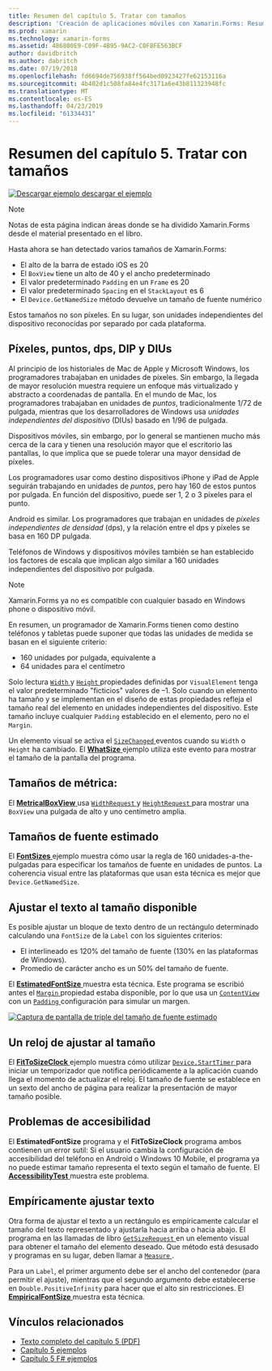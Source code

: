 ```yaml
---
title: Resumen del capítulo 5. Tratar con tamaños
description: 'Creación de aplicaciones móviles con Xamarin.Forms: Resumen del capítulo 5. Tratar con tamaños'
ms.prod: xamarin
ms.technology: xamarin-forms
ms.assetid: 486800E9-C09F-4B95-9AC2-C0F8FE563BCF
author: davidbritch
ms.author: dabritch
ms.date: 07/19/2018
ms.openlocfilehash: fd6694de756938ff564bed0923427fe62153116a
ms.sourcegitcommit: 4b402d1c508fa84e4fc3171a6e43b811323948fc
ms.translationtype: MT
ms.contentlocale: es-ES
ms.lasthandoff: 04/23/2019
ms.locfileid: "61334431"
---
```

# <a name="summary-of-chapter-5-dealing-with-sizes"></a>Resumen del capítulo 5. Tratar con tamaños

[![Descargar ejemplo](~/media/shared/download.png) descargar el ejemplo](https://github.com/xamarin/xamarin-forms-book-samples/tree/master/Chapter05)

> [!NOTE]
> Notas de esta página indican áreas donde se ha dividido Xamarin.Forms desde el material presentado en el libro.

Hasta ahora se han detectado varios tamaños de Xamarin.Forms:

- El alto de la barra de estado iOS es 20
- El `BoxView` tiene un alto de 40 y el ancho predeterminado
- El valor predeterminado `Padding` en un `Frame` es 20
- El valor predeterminado `Spacing` en el `StackLayout` es 6
- El `Device.GetNamedSize` método devuelve un tamaño de fuente numérico

Estos tamaños no son píxeles. En su lugar, son unidades independientes del dispositivo reconocidas por separado por cada plataforma.

## <a name="pixels-points-dps-dips-and-dius"></a>Píxeles, puntos, dps, DIP y DIUs

Al principio de los historiales de Mac de Apple y Microsoft Windows, los programadores trabajaban en unidades de píxeles. Sin embargo, la llegada de mayor resolución muestra requiere un enfoque más virtualizado y abstracto a coordenadas de pantalla. En el mundo de Mac, los programadores trabajaban en unidades de *puntos*, tradicionalmente 1/72 de pulgada, mientras que los desarrolladores de Windows usa *unidades independientes del dispositivo* (DIUs) basado en 1/96 de pulgada.

Dispositivos móviles, sin embargo, por lo general se mantienen mucho más cerca de la cara y tienen una resolución mayor que el escritorio las pantallas, lo que implica que se puede tolerar una mayor densidad de píxeles.

Los programadores usar como destino dispositivos iPhone y iPad de Apple seguirán trabajando en unidades de *puntos*, pero hay 160 de estos puntos por pulgada. En función del dispositivo, puede ser 1, 2 o 3 píxeles para el punto.

Android es similar. Los programadores que trabajan en unidades de *píxeles independientes de densidad* (dps), y la relación entre el dps y píxeles se basa en 160 DP pulgada.

Teléfonos de Windows y dispositivos móviles también se han establecido los factores de escala que implican algo similar a 160 unidades independientes del dispositivo por pulgada.

> [!NOTE]
> Xamarin.Forms ya no es compatible con cualquier basado en Windows phone o dispositivo móvil.

En resumen, un programador de Xamarin.Forms tienen como destino teléfonos y tabletas puede suponer que todas las unidades de medida se basan en el siguiente criterio:

- 160 unidades por pulgada, equivalente a
- 64 unidades para el centímetro

Solo lectura [ `Width` ](xref:Xamarin.Forms.VisualElement.Width) y [ `Height` ](xref:Xamarin.Forms.VisualElement.Height) propiedades definidas por `VisualElement` tenga el valor predeterminado "ficticios" valores de &ndash;1. Solo cuando un elemento ha tamaño y se implementan en el diseño de estas propiedades refleja el tamaño real del elemento en unidades independientes del dispositivo. Este tamaño incluye cualquier `Padding` establecido en el elemento, pero no el `Margin`.

Un elemento visual se activa el [ `SizeChanged` ](xref:Xamarin.Forms.VisualElement.SizeChanged) eventos cuando su `Width` o `Height` ha cambiado. El [ **WhatSize** ](https://github.com/xamarin/xamarin-forms-book-samples/tree/master/Chapter05/WhatSize) ejemplo utiliza este evento para mostrar el tamaño de la pantalla del programa.

## <a name="metrical-sizes"></a>Tamaños de métrica:

El [ **MetricalBoxView** ](https://github.com/xamarin/xamarin-forms-book-samples/tree/master/Chapter05/MetricalBoxView) usa [ `WidthRequest` ](xref:Xamarin.Forms.VisualElement.WidthRequest) y [ `HeightRequest` ](xref:Xamarin.Forms.VisualElement.HeightRequest) para mostrar una `BoxView` una pulgada de alto y uno centímetro amplia.

## <a name="estimated-font-sizes"></a>Tamaños de fuente estimado

El [ **FontSizes** ](https://github.com/xamarin/xamarin-forms-book-samples/tree/master/Chapter05/FontSizes) ejemplo muestra cómo usar la regla de 160 unidades-a-the-pulgadas para especificar los tamaños de fuente en unidades de puntos. La coherencia visual entre las plataformas que usan esta técnica es mejor que `Device.GetNamedSize`.

## <a name="fitting-text-to-available-size"></a>Ajustar el texto al tamaño disponible

Es posible ajustar un bloque de texto dentro de un rectángulo determinado calculando una `FontSize` de la `Label` con los siguientes criterios:

- El interlineado es 120% del tamaño de fuente (130% en las plataformas de Windows).
- Promedio de carácter ancho es un 50% del tamaño de fuente.

El [ **EstimatedFontSize** ](https://github.com/xamarin/xamarin-forms-book-samples/tree/master/Chapter05/EstimatedFontSize) muestra esta técnica. Este programa se escribió antes el [ `Margin` ](xref:Xamarin.Forms.View.Margin) propiedad estaba disponible, por lo que usa un [ `ContentView` ](xref:Xamarin.Forms.ContentView) con un [ `Padding` ](xref:Xamarin.Forms.Layout.Padding) configuración para simular un margen.

[![Captura de pantalla de triple del tamaño de fuente estimado](images/ch05fg07-small.png "texto se ajusta al tamaño disponible")](images/ch05fg07-large.png#lightbox "texto se ajusta al tamaño disponible")

## <a name="a-fit-to-size-clock"></a>Un reloj de ajustar al tamaño

El [ **FitToSizeClock** ](https://github.com/xamarin/xamarin-forms-book-samples/tree/master/Chapter05/FitToSizeClock) ejemplo muestra cómo utilizar [ `Device.StartTimer` ](xref:Xamarin.Forms.Device.StartTimer(System.TimeSpan,System.Func{System.Boolean})) para iniciar un temporizador que notifica periódicamente a la aplicación cuando llega el momento de actualizar el reloj. El tamaño de fuente se establece en un sexto del ancho de página para realizar la presentación de mayor tamaño posible.

## <a name="accessibility-issues"></a>Problemas de accesibilidad

El **EstimatedFontSize** programa y el **FitToSizeClock** programa ambos contienen un error sutil: Si el usuario cambia la configuración de accesibilidad del teléfono en Android o Windows 10 Mobile, el programa ya no puede estimar tamaño representa el texto según el tamaño de fuente. El [ **AccessibilityTest** ](https://github.com/xamarin/xamarin-forms-book-samples/tree/master/Chapter05/AccessibilityTest) muestra este problema.

## <a name="empirically-fitting-text"></a>Empíricamente ajustar texto

Otra forma de ajustar el texto a un rectángulo es empíricamente calcular el tamaño del texto representado y ajustarla hacia arriba o hacia abajo. El programa en las llamadas de libro [ `GetSizeRequest` ](xref:Xamarin.Forms.VisualElement.GetSizeRequest(System.Double,System.Double)) en un elemento visual para obtener el tamaño del elemento deseado. Que método está desusado y programas en su lugar, deben llamar a [ `Measure` ](xref:Xamarin.Forms.VisualElement.Measure(System.Double,System.Double,Xamarin.Forms.MeasureFlags)).

Para un `Label`, el primer argumento debe ser el ancho del contenedor (para permitir el ajuste), mientras que el segundo argumento debe establecerse en `Double.PositiveInfinity` para hacer que el alto sin restricciones. El [ **EmpiricalFontSize** ](https://github.com/xamarin/xamarin-forms-book-samples/tree/master/Chapter05/EmpiricalFontSize) muestra esta técnica.



## <a name="related-links"></a>Vínculos relacionados

- [Texto completo del capítulo 5 (PDF)](https://download.xamarin.com/developer/xamarin-forms-book/XamarinFormsBook-Ch05-Apr2016.pdf)
- [Capítulo 5 ejemplos](https://github.com/xamarin/xamarin-forms-book-samples/tree/master/Chapter05)
- [Capítulo 5 F# ejemplos](https://github.com/xamarin/xamarin-forms-book-samples/tree/master/Chapter05/FS)
